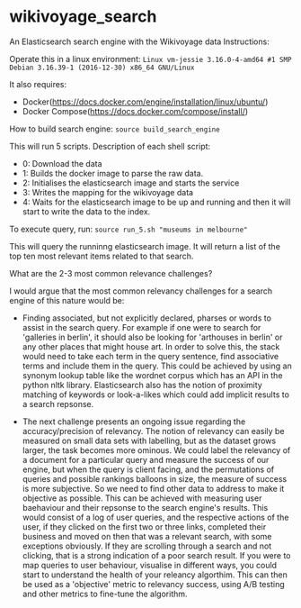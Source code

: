# wikivoyage_search
An Elasticsearch search engine with the Wikivoyage data
Instructions:

Operate this in a linux environment:
``Linux vm-jessie 3.16.0-4-amd64 #1 SMP Debian 3.16.39-1 (2016-12-30) x86_64 GNU/Linux``

It also requires:
- Docker(https://docs.docker.com/engine/installation/linux/ubuntu/)
- Docker Compose(https://docs.docker.com/compose/install/)

How to build search engine:
``source build_search_engine``

This will run 5 scripts.
Description of each shell script:
- 0: Download the data
- 1: Builds the docker image to parse the raw data.
- 2: Initialises the elasticsearch image and starts the service
- 3: Writes the mapping for the wikivoyage data
- 4: Waits for the elasticsearch image to be up and running and then it will start to write the data to
   the index.

To execute query, run:
``source run_5.sh "museums in melbourne"``

This will query the runninng elasticsearch image. It will return a list of the top ten most relevant items related to that search.

What are the 2-3 most common relevance challenges?

I would argue that the most common relevancy challenges for a search engine of
this nature would be:
- Finding associated, but not explicitly declared, pharses or words to assist in the search query. For example
  if one were to search for 'galleries in berlin', it should also be looking for 'arthouses in berlin' or
  any other places that might house art. In order to solve this, the stack would need to take each term in the
  query sentence, find associative terms and include them in the query. This could be achieved by using an synonym lookup table 
  like the wordnet corpus which has an API in the python nltk library. Elasticsearch also has the notion of proximity matching of keywords
  or look-a-likes which could add implicit results to a search repsonse.
  
- The next challenge presents an ongoing issue regarding the accuracy/precision of relevancy. The notion of relevancy 
  can easily be measured on small data sets with labelling, but as the dataset grows larger, the task becomes more ominous.
  We could label the relevancy of a document for a particular query and measure the success of our engine,
  but when the query is client facing, and the permutations of queries and possible rankings balloons in size, the measure of success is more subjective.
  So we need to find other data to address to make it objective as possible. This can be achieved with measuring user baehaviour
  and their repsonse to the search engine's results. This would consist of a log of user queries, and the respective actions of the
  user, if they clicked on the first two or three links, completed their business and moved on then that was a relevant search, with
  some exceptions obviously. If they are scrolling through a search and not clicking, that is a strong indication of a poor search result.
  If you were to map queries to user behaviour, visualise in different ways, you could start to understand the health of your releancy algorthim.
  This can then be used as a 'objective' metric to relevancy success, using A/B testing and other metrics to fine-tune the algorithm.
